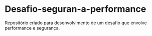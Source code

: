 # Desafio-seguran-a-performance
Repositório criado para desenvolvimento de um desafio que envolve performance e segurança.
